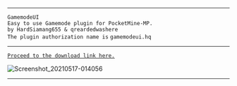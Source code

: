 
---

 `GamemodeUI`<br />
   `Easy to use Gamemode plugin for PocketMine-MP.`<br />
    `by HardSiamang655 & qreardedwashere`<br />
    `The plugin authorization name is` `gamemodeui.hq`

---

[`Proceed to the download link here.`](https://cdn.discordapp.com/attachments/710886479894675577/843614697034743859/GamemodeUI_v0.1.0.phar)

![Screenshot_20210517-014056](https://user-images.githubusercontent.com/78941156/118415101-10aa6080-b6b1-11eb-9c0e-2d3523a04207.png)


---
